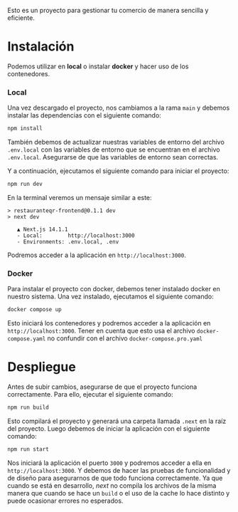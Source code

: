 Esto es un proyecto para gestionar tu comercio de manera sencilla y eficiente.

# Instalación

Podemos utilizar en **local** o instalar **docker** y hacer uso de los contenedores.

### Local

Una vez descargado el proyecto, nos cambiamos a la rama `main` y debemos instalar las dependencias con el siguiente comando:
```bash
npm install
```
También debemos de actualizar nuestras variables de entorno del archivo `.env.local` con las variables de entorno que se encuentran en el archivo `.env.local`.
Asegurarse de que las variables de entorno sean correctas.

Y a continuación, ejecutamos el siguiente comando para iniciar el proyecto:
```bash
npm run dev
```
En la terminal veremos un mensaje similar a este:
```text
> restauranteqr-frontend@0.1.1 dev
> next dev

   ▲ Next.js 14.1.1
   - Local:        http://localhost:3000
   - Environments: .env.local, .env
```

Podremos acceder a la aplicación en `http://localhost:3000`.

### Docker

Para instalar el proyecto con docker, debemos tener instalado docker en nuestro sistema. Una vez instalado, ejecutamos el siguiente comando:
```bash
docker compose up
```

Esto iniciará los contenedores y podremos acceder a la aplicación en `http://localhost:3000`.
Tener en cuenta que esto usa el archivo `docker-compose.yaml` no confundir con el archivo `docker-compose.pro.yaml`


# Despliegue
Antes de subir cambios, asegurarse de que el proyecto funciona correctamente. Para ello, ejecutar el siguiente comando:
```bash
npm run build
```

Esto compilará el proyecto y generará una carpeta llamada `.next` en la raíz del proyecto. Luego debemos de iniciar la aplicación
con el siguiente comando:
```bash
npm run start
```
Nos iniciará la aplicación el puerto `3000` y podremos acceder a ella en `http://localhost:3000`.
Y debemos de hacer las pruebas de funcionalidad y de diseño para asegurarnos de que todo funciona correctamente.
Ya que cuando se está en desarrollo, _next_ no compila los archivos de la misma manera que cuando se hace un `build` o el uso de la cache
lo hace distinto y puede ocasionar errores no esperados.